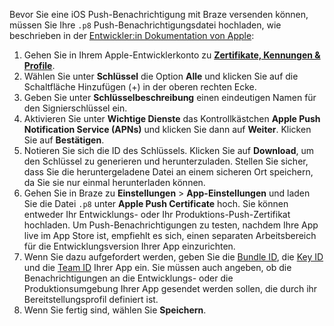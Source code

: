 Bevor Sie eine iOS Push-Benachrichtigung mit Braze versenden können, müssen Sie Ihre `.p8` Push-Benachrichtigungsdatei hochladen, wie beschrieben in der [Entwickler:in Dokumentation von Apple](https://developer.apple.com/documentation/usernotifications/establishing-a-token-based-connection-to-apns):

1. Gehen Sie in Ihrem Apple-Entwicklerkonto zu [**Zertifikate, Kennungen & Profile**](https://developer.apple.com/account/ios/certificate).
2. Wählen Sie unter **Schlüssel** die Option **Alle** und klicken Sie auf die Schaltfläche Hinzufügen (+) in der oberen rechten Ecke.
3. Geben Sie unter **Schlüsselbeschreibung** einen eindeutigen Namen für den Signierschlüssel ein.
4. Aktivieren Sie unter **Wichtige Dienste** das Kontrollkästchen **Apple Push Notification Service (APNs)** und klicken Sie dann auf **Weiter**. Klicken Sie auf **Bestätigen**.
5. Notieren Sie sich die ID des Schlüssels. Klicken Sie auf **Download**, um den Schlüssel zu generieren und herunterzuladen. Stellen Sie sicher, dass Sie die heruntergeladene Datei an einem sicheren Ort speichern, da Sie sie nur einmal herunterladen können.
6. Gehen Sie in Braze zu **Einstellungen** > **App-Einstellungen** und laden Sie die Datei `.p8` unter **Apple Push Certificate** hoch. Sie können entweder Ihr Entwicklungs- oder Ihr Produktions-Push-Zertifikat hochladen. Um Push-Benachrichtigungen zu testen, nachdem Ihre App live im App Store ist, empfiehlt es sich, einen separaten Arbeitsbereich für die Entwicklungsversion Ihrer App einzurichten.
7. Wenn Sie dazu aufgefordert werden, geben Sie die [Bundle ID](https://developer.apple.com/documentation/foundation/nsbundle/1418023-bundleidentifier), die [Key ID](https://developer.apple.com/help/account/manage-keys/get-a-key-identifier/) und die [Team ID](https://developer.apple.com/help/account/manage-your-team/locate-your-team-id) Ihrer App ein. Sie müssen auch angeben, ob die Benachrichtigungen an die Entwicklungs- oder die Produktionsumgebung Ihrer App gesendet werden sollen, die durch ihr Bereitstellungsprofil definiert ist. 
8. Wenn Sie fertig sind, wählen Sie **Speichern**.

